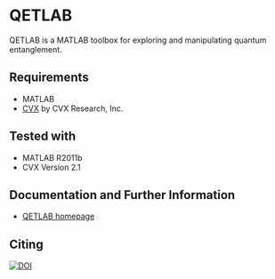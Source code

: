 QETLAB
======

QETLAB is a MATLAB toolbox for exploring and manipulating quantum entanglement.

## Requirements

* MATLAB
* [CVX](http://cvxr.com/cvx/) by CVX Research, Inc.

## Tested with

* MATLAB R2011b
* CVX Version 2.1

## Documentation and Further Information

* [QETLAB homepage](http://www.qetlab.com/)

## Citing
[![DOI](https://zenodo.org/badge/doi/10.5281/zenodo.14186.svg)](http://dx.doi.org/10.5281/zenodo.14186)
